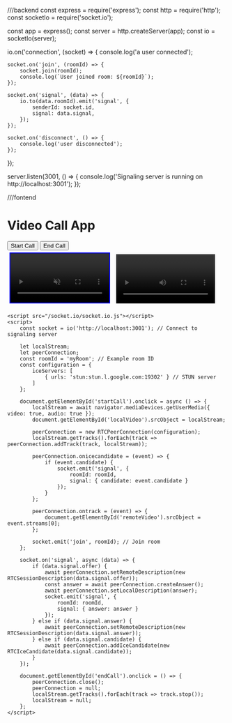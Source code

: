 ///backend
const express = require('express');
const http = require('http');
const socketIo = require('socket.io');

const app = express();
const server = http.createServer(app);
const io = socketIo(server);

io.on('connection', (socket) => {
    console.log('a user connected');

    socket.on('join', (roomId) => {
        socket.join(roomId);
        console.log(`User joined room: ${roomId}`);
    });

    socket.on('signal', (data) => {
        io.to(data.roomId).emit('signal', {
            senderId: socket.id,
            signal: data.signal,
        });
    });

    socket.on('disconnect', () => {
        console.log('user disconnected');
    });
});

server.listen(3001, () => {
    console.log('Signaling server is running on http://localhost:3001');
});

///fontend
<!DOCTYPE html>
<html lang="en">
<head>
    <meta charset="UTF-8">
    <meta name="viewport" content="width=device-width, initial-scale=1.0">
    <title>Video Call</title>
    <style>
        video {
            width: 45%;
            margin: 5px;
        }
        #localVideo {
            border: 2px solid blue;
        }
    </style>
</head>
<body>
    <h1>Video Call App</h1>
    <button id="startCall">Start Call</button>
    <button id="endCall">End Call</button>
    <div>
        <video id="localVideo" autoplay muted></video>
        <video id="remoteVideo" autoplay></video>
    </div>

    <script src="/socket.io/socket.io.js"></script>
    <script>
        const socket = io('http://localhost:3001'); // Connect to signaling server

        let localStream;
        let peerConnection;
        const roomId = 'myRoom'; // Example room ID
        const configuration = {
            iceServers: [
                { urls: 'stun:stun.l.google.com:19302' } // STUN server
            ]
        };

        document.getElementById('startCall').onclick = async () => {
            localStream = await navigator.mediaDevices.getUserMedia({ video: true, audio: true });
            document.getElementById('localVideo').srcObject = localStream;

            peerConnection = new RTCPeerConnection(configuration);
            localStream.getTracks().forEach(track => peerConnection.addTrack(track, localStream));

            peerConnection.onicecandidate = (event) => {
                if (event.candidate) {
                    socket.emit('signal', {
                        roomId: roomId,
                        signal: { candidate: event.candidate }
                    });
                }
            };

            peerConnection.ontrack = (event) => {
                document.getElementById('remoteVideo').srcObject = event.streams[0];
            };

            socket.emit('join', roomId); // Join room
        };

        socket.on('signal', async (data) => {
            if (data.signal.offer) {
                await peerConnection.setRemoteDescription(new RTCSessionDescription(data.signal.offer));
                const answer = await peerConnection.createAnswer();
                await peerConnection.setLocalDescription(answer);
                socket.emit('signal', {
                    roomId: roomId,
                    signal: { answer: answer }
                });
            } else if (data.signal.answer) {
                await peerConnection.setRemoteDescription(new RTCSessionDescription(data.signal.answer));
            } else if (data.signal.candidate) {
                await peerConnection.addIceCandidate(new RTCIceCandidate(data.signal.candidate));
            }
        });

        document.getElementById('endCall').onclick = () => {
            peerConnection.close();
            peerConnection = null;
            localStream.getTracks().forEach(track => track.stop());
            localStream = null;
        };
    </script>
</body>
</html>
